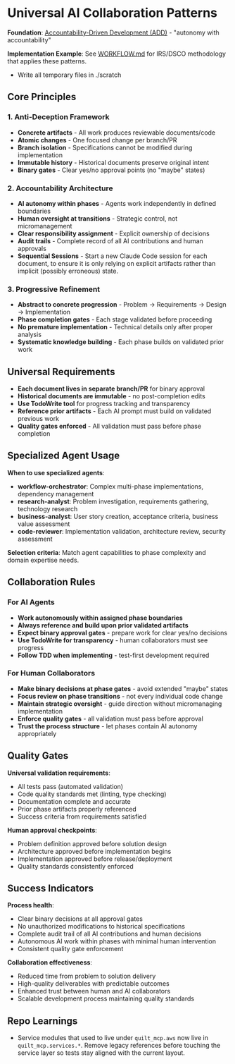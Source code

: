 <!-- markdownlint-disable MD013 -->
# Universal AI Collaboration Patterns

**Foundation**: [Accountability-Driven Development (ADD)](https://ihack.us/2025/08/22/add-the-beat-accountability-driven-development-in-an-ai-world/) - "autonomy with accountability"

**Implementation Example**: See [WORKFLOW.md](./WORKFLOW.md) for IRS/DSCO methodology that applies these patterns.

- Write all temporary files in ./scratch

## Core Principles

### 1. Anti-Deception Framework

- **Concrete artifacts** - All work produces reviewable documents/code
- **Atomic changes** - One focused change per branch/PR  
- **Branch isolation** - Specifications cannot be modified during implementation
- **Immutable history** - Historical documents preserve original intent
- **Binary gates** - Clear yes/no approval points (no "maybe" states)

### 2. Accountability Architecture

- **AI autonomy within phases** - Agents work independently in defined boundaries
- **Human oversight at transitions** - Strategic control, not micromanagement
- **Clear responsibility assignment** - Explicit ownership of decisions
- **Audit trails** - Complete record of all AI contributions and human approvals
- **Sequential Sessions** - Start a new Claude Code session for each document, to ensure it is only relying on explicit artifacts rather than implicit (possibly erroneous) state.

### 3. Progressive Refinement

- **Abstract to concrete progression** - Problem → Requirements → Design → Implementation
- **Phase completion gates** - Each stage validated before proceeding
- **No premature implementation** - Technical details only after proper analysis
- **Systematic knowledge building** - Each phase builds on validated prior work

## Universal Requirements

- **Each document lives in separate branch/PR** for binary approval
- **Historical documents are immutable** - no post-completion edits
- **Use TodoWrite tool** for progress tracking and transparency
- **Reference prior artifacts** - Each AI prompt must build on validated previous work
- **Quality gates enforced** - All validation must pass before phase completion

## Specialized Agent Usage

**When to use specialized agents**:

- **workflow-orchestrator**: Complex multi-phase implementations, dependency management
- **research-analyst**: Problem investigation, requirements gathering, technology research
- **business-analyst**: User story creation, acceptance criteria, business value assessment
- **code-reviewer**: Implementation validation, architecture review, security assessment

**Selection criteria**: Match agent capabilities to phase complexity and domain expertise needs.

## Collaboration Rules

### For AI Agents

- **Work autonomously within assigned phase boundaries**
- **Always reference and build upon prior validated artifacts**
- **Expect binary approval gates** - prepare work for clear yes/no decisions
- **Use TodoWrite for transparency** - human collaborators must see progress
- **Follow TDD when implementing** - test-first development required

### For Human Collaborators  

- **Make binary decisions at phase gates** - avoid extended "maybe" states
- **Focus review on phase transitions** - not every individual code change
- **Maintain strategic oversight** - guide direction without micromanaging implementation
- **Enforce quality gates** - all validation must pass before approval
- **Trust the process structure** - let phases contain AI autonomy appropriately

## Quality Gates

**Universal validation requirements**:

- All tests pass (automated validation)
- Code quality standards met (linting, type checking)
- Documentation complete and accurate
- Prior phase artifacts properly referenced
- Success criteria from requirements satisfied

**Human approval checkpoints**:

- Problem definition approved before solution design
- Architecture approved before implementation begins  
- Implementation approved before release/deployment
- Quality standards consistently enforced

## Success Indicators

**Process health**:

- Clear binary decisions at all approval gates
- No unauthorized modifications to historical specifications
- Complete audit trail of all AI contributions and human decisions
- Autonomous AI work within phases with minimal human intervention
- Consistent quality gate enforcement

**Collaboration effectiveness**:

- Reduced time from problem to solution delivery
- High-quality deliverables with predictable outcomes
- Enhanced trust between human and AI collaborators
- Scalable development process maintaining quality standards

## Repo Learnings

- Service modules that used to live under `quilt_mcp.aws` now live in `quilt_mcp.services.*`. Remove legacy references before touching the service layer so tests stay aligned with the current layout.
